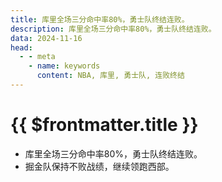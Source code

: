 ```yaml
---
title: 库里全场三分命中率80%，勇士队终结连败。
description: 库里全场三分命中率80%，勇士队终结连败。
data: 2024-11-16
head:
  - - meta
    - name: keywords
      content: NBA, 库里, 勇士队, 连败终结
---
```


# {{ $frontmatter.title }}

- 库里全场三分命中率80%，勇士队终结连败。
- 掘金队保持不败战绩，继续领跑西部。
